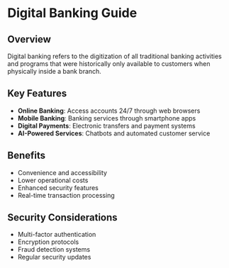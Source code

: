 # Digital Banking Guide

## Overview
Digital banking refers to the digitization of all traditional banking activities and programs that were historically only available to customers when physically inside a bank branch.

## Key Features
- **Online Banking**: Access accounts 24/7 through web browsers
- **Mobile Banking**: Banking services through smartphone apps
- **Digital Payments**: Electronic transfers and payment systems
- **AI-Powered Services**: Chatbots and automated customer service

## Benefits
- Convenience and accessibility
- Lower operational costs
- Enhanced security features
- Real-time transaction processing

## Security Considerations
- Multi-factor authentication
- Encryption protocols
- Fraud detection systems
- Regular security updates
